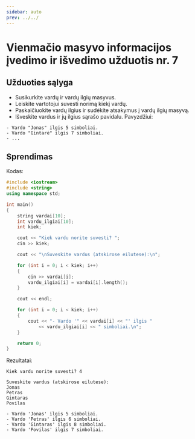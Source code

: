 ```yaml
---
sidebar: auto
prev: ../../
---
```


# Vienmačio masyvo informacijos įvedimo ir išvedimo užduotis nr. 7

## Užduoties sąlyga

- Susikurkite vardų ir vardų ilgių masyvus.
- Leiskite vartotojui suvesti norimą kiekį vardų.
- Paskaičiuokite vardų ilgius ir sudėkite atsakymus į vardų ilgių masyvą.
- Išveskite vardus ir jų ilgius sąrašo pavidalu. Pavyzdžiui:

```
- Vardo "Jonas" ilgis 5 simboliai.
- Vardo "Gintarė" ilgis 7 simboliai.
- ...
```

## Sprendimas

Kodas:

```cpp
#include <iostream>
#include <string>
using namespace std;

int main()
{
    string vardai[10];
    int vardu_ilgiai[10];
    int kiek;

    cout << "Kiek vardu norite suvesti? ";
    cin >> kiek;

    cout << "\nSuveskite vardus (atskirose eilutese):\n";

    for (int i = 0; i < kiek; i++)
    {
        cin >> vardai[i];
        vardu_ilgiai[i] = vardai[i].length();
    }

    cout << endl;

    for (int i = 0; i < kiek; i++)
    {
        cout << "- Vardo '" << vardai[i] << "' ilgis "
            << vardu_ilgiai[i] << " simboliai.\n";
    }

    return 0;
}
```

Rezultatai:

```
Kiek vardu norite suvesti? 4

Suveskite vardus (atskirose eilutese):
Jonas
Petras
Gintaras
Povilas

- Vardo 'Jonas' ilgis 5 simboliai.
- Vardo 'Petras' ilgis 6 simboliai.
- Vardo 'Gintaras' ilgis 8 simboliai.
- Vardo 'Povilas' ilgis 7 simboliai.

```
